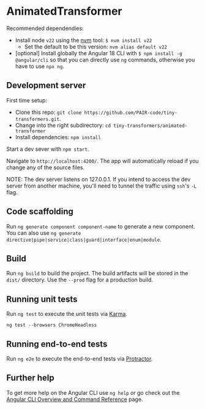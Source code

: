 # AnimatedTransformer

Recommended dependendies:

- Install node `v22` using the [nvm](https://github.com/nvm-sh/nvm) tool: `$ nvm install v22`
  - Set the default to be this version: `nvm alias default v22`
- \[optional\] Install globally the Angular 18 CLI with `$ npm install -g @angular/cli` so that you can directly use `ng` commands, otherwise you have to use `npx ng`.

## Development server

First time setup:

- Clone this repo: `git clone https://github.com/PAIR-code/tiny-transformers.git`.
- Change into the right subdirectory: `cd tiny-transformers/animated-transformer`
- Install dependencies: `npm install`

Start a dev sever with `npm start`.

Navigate to `http://localhost:4200/`. The app will automatically reload if you
change any of the source files.

NOTE: The dev server listens on 127.0.0.1. If you intend to access the
dev server from another machine, you'll need to tunnel the traffic using `ssh`'s
`-L` flag.

## Code scaffolding

Run `ng generate component component-name` to generate a new component. You can
also use `ng generate directive|pipe|service|class|guard|interface|enum|module`.

## Build

Run `ng build` to build the project. The build artifacts will be stored in the
`dist/` directory. Use the `--prod` flag for a production build.

## Running unit tests

Run `ng test` to execute the unit tests via
[Karma](https://karma-runner.github.io).

`ng test --browsers ChromeHeadless`

## Running end-to-end tests

Run `ng e2e` to execute the end-to-end tests via
[Protractor](http://www.protractortest.org/).

## Further help

To get more help on the Angular CLI use `ng help` or go check out the
[Angular CLI Overview and Command Reference](https://angular.io/cli) page.

